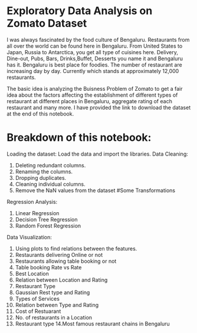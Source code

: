 # Exploratory Data Analysis on Zomato Dataset
I was always fascinated by the food culture of Bengaluru. Restaurants from all over the world can be found here in Bengaluru. From United States to Japan, Russia to Antarctica, you get all type of cuisines here. Delivery, Dine-out, Pubs, Bars, Drinks,Buffet, Desserts you name it and Bengaluru has it. Bengaluru is best place for foodies. 
The number of restaurant are increasing day by day. Currently which stands at approximately 12,000 restaurants. 

The basic idea is analyzing the Buisness Problem of Zomato to get a fair idea about the factors affecting the establishment of different types of restaurant at different places in Bengaluru, aggregate rating of each restaurant and many more. I have provided the link to download the dataset at the end of this notebook.


# Breakdown of this notebook:
Loading the dataset: Load the data and import the libraries.
Data Cleaning:
1. Deleting redundant columns.
2. Renaming the columns.
3. Dropping duplicates.
4. Cleaning individual columns.
5. Remove the NaN values from the dataset
#Some Transformations

Regression Analysis:
1. Linear Regression
2. Decision Tree Regression
3. Random Forest Regression

Data Visualization: 

1. Using plots to find relations between the features.
2. Restaurants delivering Online or not
3. Restaurants allowing table booking or not
4. Table booking Rate vs Rate
5. Best Location
6. Relation between Location and Rating
7. Restaurant Type
8. Gaussian Rest type and Rating
9. Types of Services
10. Relation between Type and Rating
11. Cost of Restuarant
12. No. of restaurants in a Location
13. Restaurant type
14.Most famous restaurant chains in Bengaluru
